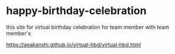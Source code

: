 # happy-birthday-celebration
this site for virtual birthday celebration for team member with team member's

https://aeakanshi.github.io/virtual-hbd/virtual-hbd.html
